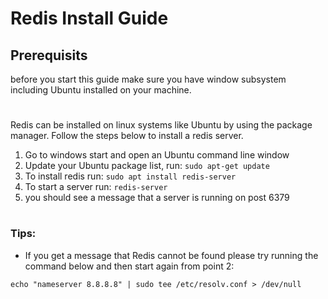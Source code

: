 # Redis Install Guide


## Prerequisits

before you start this guide make sure you have window subsystem including Ubuntu installed on your machine.

#

Redis can be installed on linux systems like Ubuntu by using the package manager. Follow the steps below to install a redis server.



1. Go to windows start and open an Ubuntu command line window
2. Update your Ubuntu package list, run: `sudo apt-get update`
3. To install redis run: `sudo apt install redis-server`
4. To start a server run: `redis-server`
5. you should see a message that a server is running on post 6379

#

### Tips:
 - If you get a message that Redis cannot be found please try running the command below and then start again from point 2:

 `echo "nameserver 8.8.8.8" | sudo tee /etc/resolv.conf > /dev/null`